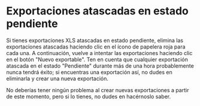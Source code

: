# Exportaciones atascadas en estado pendiente

Si tienes exportaciones XLS atascadas en estado pendiente, elimina las exportaciones atascadas haciendo clic en el ícono de papelera roja para cada una. A continuación, vuelve a intentar las exportaciones haciendo clic en el botón "Nuevo exportable". Ten en cuenta que cualquier exportación atascada en el estado "Pendiente" durante más de una hora probablemente nunca tendrá éxito; si encuentras una exportación así, no dudes en eliminarla y crear una nueva exportación.

No deberías tener ningún problema al crear nuevas exportaciones a partir de este momento, pero si lo tienes, no dudes en hacérnoslo saber.